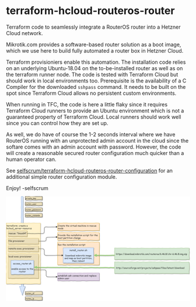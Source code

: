 # terraform-hcloud-routeros-router

Terraform code to seamlessly integrate a RouterOS router into a Hetzner Cloud network.

Mikrotik.com provides a software-based router solution as a boot image, which we use here to build fully automated a router box in Hetzner Cloud. 

Terraform provisioniers enable this automation. The installation code relies on an underlying Ubuntu-18.04 on the to-be-installed router as well as on the terraform runner node. The code is tested with Terraform Cloud but should work in local environments too.
Prerequisite is the availability of a C Compiler for the downloaded `sshpass` command. It needs to be built on the spot since Terraform Cloud allows no persistent custom environments.

When running in TFC, the code is here a little flaky since it requires Terraform Cloud runners to provide an Ubuntu environment which is not a guaranteed property of Terraform Cloud. Local runners should work well since you can control how they are set up.

As well, we do have of course the 1-2 seconds interval where we have RouterOS running with an unprotected admin account in the cloud since the softare comes with an admin account with password. However, the code will create a reasonable secured router configuration much quicker than a human operator can.

See [selfscrum/terraform-hcloud-routeros-router-configuration](https://github.com/selfscrum/terraform-hcloud-routeros-router-configuration) for an additional simple  router configuration module.

Enjoy!
-selfscrum

![](terraform-hcloud-routeros-router.png)
